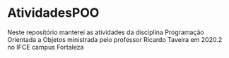 # AtividadesPOO
Neste repositório manterei as atividades da disciplina Programação Orientada a Objetos ministrada pelo professor Ricardo Taveira em 2020.2 no IFCE campus Fortaleza
